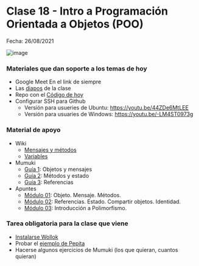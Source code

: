 # Clase 18 - Intro a Programación Orientada a Objetos (POO)

Fecha: 26/08/2021

![image](https://user-images.githubusercontent.com/4098184/130726186-dfac155a-e74e-4077-bf21-87295ef3e802.png)


### Materiales que dan soporte a los temas de hoy

* Google Meet  En el link de siempre
* Las [diapos](https://docs.google.com/presentation/d/16ehh2kzqnNIO0eUWoNTHce8us3sL0ybskzFVGTWM2Ck) de la clase
* Repo con el	[Código de hoy](https://github.com/pdepjm/2021-o-clase18-pepita)
* Configurar SSH para Github
  * Versión para usueries de Ubuntu: https://youtu.be/44ZDe6MtLEE
  * Versión para usuaries de Windows: https://youtu.be/-LM4ST0973g

### Material de apoyo
* Wiki
  * [Mensajes y métodos](https://wiki.uqbar.org/wiki/articles/mensajes-y-metodos.html)
  * [Variables](https://wiki.uqbar.org/wiki/articles/variables.html)
* Mumuki
  * [Guía 1](https://mumuki.io/pdep-utn/lessons/712-programacion-con-objetos-objetos-y-mensajes): Objetos y mensajes
  * [Guía 2](https://mumuki.io/pdep-utn/lessons/713-programacion-con-objetos-metodos-y-estado): Métodos y estado
  * [Guía 3](https://mumuki.io/pdep-utn/lessons/714-programacion-con-objetos-referencias): Referencias
* Apuntes 
  * [Módulo 01](https://docs.google.com/document/d/1RBfNmKZFKZ90XvfQsN7zhtuUPV2Mvj7t-iyZiL2bClQ/edit?usp=drive_web): Objeto. Mensaje. Métodos.
  * [Módulo 02](https://docs.google.com/document/d/14092iRsXDXih8-q_0UEXIGRSQmGtxL9pay1VXX4ceJg/edit?usp=drive_web): Referencias. Estado. Compartir objetos. Identidad.
  * [Módulo 03](https://docs.google.com/document/d/1X7Sz12e7rbVO1x7uMD7ECjZnT-chELx0ElTPmNvNURU/edit#): Introducción a Polimorfismo.


### Tarea obligatoria para la clase que viene 
* [Instalarse Wollok](https://www.wollok.org/instalacion/)
* Probar el [ejemplo de Pepita](https://github.com/pdepjm/2021-o-clase18-pepita)
* Hacerse algunos ejercicios de Mumuki (los que quieran, cuantos quieran)
